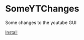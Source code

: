 # SomeYTChanges
Some changes to the youtube GUI

[Install](https://raw.githubusercontent.com/luckri13/SomeYTChanges/master/SomeYTChanges.js)
